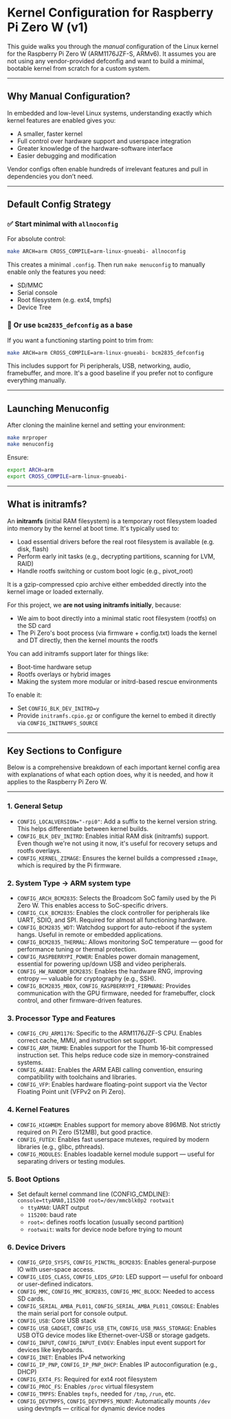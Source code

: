 # Kernel Configuration for Raspberry Pi Zero W (v1)

This guide walks you through the *manual* configuration of the Linux kernel for the Raspberry Pi Zero W (ARM1176JZF-S, ARMv6). It assumes you are not using any vendor-provided defconfig and want to build a minimal, bootable kernel from scratch for a custom system.

---

## Why Manual Configuration?

In embedded and low-level Linux systems, understanding exactly which kernel features are enabled gives you:

- A smaller, faster kernel
- Full control over hardware support and userspace integration
- Greater knowledge of the hardware-software interface
- Easier debugging and modification

Vendor configs often enable hundreds of irrelevant features and pull in dependencies you don’t need.

---

## Default Config Strategy

### ✅ Start minimal with `allnoconfig`
For absolute control:
```bash
make ARCH=arm CROSS_COMPILE=arm-linux-gnueabi- allnoconfig
```
This creates a minimal `.config`. Then run `make menuconfig` to manually enable only the features you need:
- SD/MMC
- Serial console
- Root filesystem (e.g. ext4, tmpfs)
- Device Tree

### 🧩 Or use `bcm2835_defconfig` as a base
If you want a functioning starting point to trim from:
```bash
make ARCH=arm CROSS_COMPILE=arm-linux-gnueabi- bcm2835_defconfig
```
This includes support for Pi peripherals, USB, networking, audio, framebuffer, and more. It's a good baseline if you prefer not to configure everything manually.

---

## Launching Menuconfig

After cloning the mainline kernel and setting your environment:
```bash
make mrproper
make menuconfig
```
Ensure:
```bash
export ARCH=arm
export CROSS_COMPILE=arm-linux-gnueabi-
```

---

## What is initramfs?

An **initramfs** (initial RAM filesystem) is a temporary root filesystem loaded into memory by the kernel at boot time. It's typically used to:

- Load essential drivers before the real root filesystem is available (e.g. disk, flash)
- Perform early init tasks (e.g., decrypting partitions, scanning for LVM, RAID)
- Handle rootfs switching or custom boot logic (e.g., pivot_root)

It is a gzip-compressed cpio archive either embedded directly into the kernel image or loaded externally.

For this project, we **are not using initramfs initially**, because:
- We aim to boot directly into a minimal static root filesystem (rootfs) on the SD card
- The Pi Zero's boot process (via firmware + config.txt) loads the kernel and DT directly, then the kernel mounts the rootfs

You can add initramfs support later for things like:
- Boot-time hardware setup
- Rootfs overlays or hybrid images
- Making the system more modular or initrd-based rescue environments

To enable it:
- Set `CONFIG_BLK_DEV_INITRD=y`
- Provide `initramfs.cpio.gz` or configure the kernel to embed it directly via `CONFIG_INITRAMFS_SOURCE`

---

## Key Sections to Configure

Below is a comprehensive breakdown of each important kernel config area with explanations of what each option does, why it is needed, and how it applies to the Raspberry Pi Zero W.

---

### 1. General Setup
- `CONFIG_LOCALVERSION="-rpi0"`: Add a suffix to the kernel version string. This helps differentiate between kernel builds.
- `CONFIG_BLK_DEV_INITRD`: Enables initial RAM disk (initramfs) support. Even though we're not using it now, it's useful for recovery setups and rootfs overlays.
- `CONFIG_KERNEL_ZIMAGE`: Ensures the kernel builds a compressed `zImage`, which is required by the Pi firmware.

### 2. System Type → ARM system type
- `CONFIG_ARCH_BCM2835`: Selects the Broadcom SoC family used by the Pi Zero W. This enables access to SoC-specific drivers.
- `CONFIG_CLK_BCM2835`: Enables the clock controller for peripherals like UART, SDIO, and SPI. Required for almost all functioning hardware.
- `CONFIG_BCM2835_WDT`: Watchdog support for auto-reboot if the system hangs. Useful in remote or embedded applications.
- `CONFIG_BCM2835_THERMAL`: Allows monitoring SoC temperature — good for performance tuning or thermal protection.
- `CONFIG_RASPBERRYPI_POWER`: Enables power domain management, essential for powering up/down USB and video peripherals.
- `CONFIG_HW_RANDOM_BCM2835`: Enables the hardware RNG, improving entropy — valuable for cryptography (e.g., SSH).
- `CONFIG_BCM2835_MBOX`, `CONFIG_RASPBERRYPI_FIRMWARE`: Provides communication with the GPU firmware, needed for framebuffer, clock control, and other firmware-driven features.

### 3. Processor Type and Features
- `CONFIG_CPU_ARM1176`: Specific to the ARM1176JZF-S CPU. Enables correct cache, MMU, and instruction set support.
- `CONFIG_ARM_THUMB`: Enables support for the Thumb 16-bit compressed instruction set. This helps reduce code size in memory-constrained systems.
- `CONFIG_AEABI`: Enables the ARM EABI calling convention, ensuring compatibility with toolchains and libraries.
- `CONFIG_VFP`: Enables hardware floating-point support via the Vector Floating Point unit (VFPv2 on Pi Zero).

### 4. Kernel Features
- `CONFIG_HIGHMEM`: Enables support for memory above 896MB. Not strictly required on Pi Zero (512MB), but good practice.
- `CONFIG_FUTEX`: Enables fast userspace mutexes, required by modern libraries (e.g., glibc, pthreads).
- `CONFIG_MODULES`: Enables loadable kernel module support — useful for separating drivers or testing modules.

### 5. Boot Options
- Set default kernel command line (CONFIG_CMDLINE): `console=ttyAMA0,115200 root=/dev/mmcblk0p2 rootwait`
  - `ttyAMA0`: UART output
  - `115200`: baud rate
  - `root=`: defines rootfs location (usually second partition)
  - `rootwait`: waits for device node before trying to mount

### 6. Device Drivers
- `CONFIG_GPIO_SYSFS`, `CONFIG_PINCTRL_BCM2835`: Enables general-purpose IO with user-space access.
- `CONFIG_LEDS_CLASS`, `CONFIG_LEDS_GPIO`: LED support — useful for onboard or user-defined indicators.
- `CONFIG_MMC`, `CONFIG_MMC_BCM2835`, `CONFIG_MMC_BLOCK`: Needed to access SD cards.
- `CONFIG_SERIAL_AMBA_PL011`, `CONFIG_SERIAL_AMBA_PL011_CONSOLE`: Enables the main serial port for console output.
- `CONFIG_USB`: Core USB stack
- `CONFIG_USB_GADGET`, `CONFIG_USB_ETH`, `CONFIG_USB_MASS_STORAGE`: Enables USB OTG device modes like Ethernet-over-USB or storage gadgets.
- `CONFIG_INPUT`, `CONFIG_INPUT_EVDEV`: Enables input event support for devices like keyboards.
- `CONFIG_INET`: Enables IPv4 networking
- `CONFIG_IP_PNP`, `CONFIG_IP_PNP_DHCP`: Enables IP autoconfiguration (e.g., DHCP)
- `CONFIG_EXT4_FS`: Required for ext4 root filesystem
- `CONFIG_PROC_FS`: Enables `/proc` virtual filesystem
- `CONFIG_TMPFS`: Enables `tmpfs`, needed for `/tmp`, `/run`, etc.
- `CONFIG_DEVTMPFS`, `CONFIG_DEVTMPFS_MOUNT`: Automatically mounts `/dev` using devtmpfs — critical for dynamic device nodes


